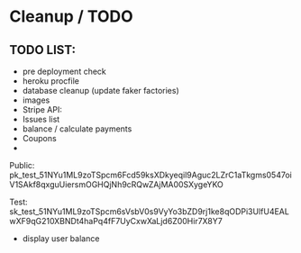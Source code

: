 # Cleanup / TODO 


## TODO LIST:

- pre deployment check
- heroku procfile
- database cleanup (update faker factories)
- images 
- Stripe API:
- Issues list
- balance / calculate payments
- Coupons
- 	
Public:
pk_test_51NYu1ML9zoTSpcm6Fcd59ksXDkyeqil9Aguc2LZrC1aTkgms0547oiV1SAkf8qxguUiersmOGHQjNh9cRQwZAjMA00SXygeYKO

Test:
sk_test_51NYu1ML9zoTSpcm6sVsbV0s9VyYo3bZD9rj1ke8qODPi3UlfU4EALwXF9qG210XBNDt4haPq4fF7UyCxwXaLjd6Z00Hir7X8Y7


- display user balance

